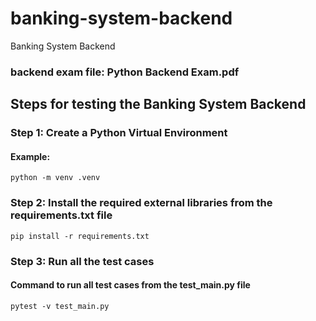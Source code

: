 # banking-system-backend
Banking System Backend

### backend exam file: Python Backend Exam.pdf


## Steps for testing the Banking System Backend


### Step 1: Create a Python Virtual Environment

#### Example:
``` python -m venv .venv ```


### Step 2: Install the required external libraries from the requirements.txt file

``` pip install -r requirements.txt ```


### Step 3: Run all the test cases

#### Command to run all test cases from the test_main.py file
``` pytest -v test_main.py ```
